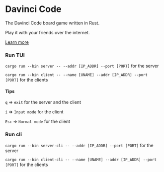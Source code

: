 # Davinci Code
The Davinci Code board game written in Rust.

Play it with your friends over the internet.

[Learn more](https://www.ultraboardgames.com/davinci-code/game-rules.php)

### Run TUI
`cargo run --bin server -- --addr [IP_ADDR] --port [PORT]` for the server

`cargo run --bin client -- --name [UNAME] --addr [IP_ADDR] --port [PORT]` for the clients

#### Tips
`q` => `exit` for the server and the client

`i` => `Input mode` for the client

`Esc` => `Normal mode` for the client

### Run cli
`cargo run --bin server-cli -- --addr [IP_ADDR] --port [PORT]` for the server

`cargo run --bin client-cli -- --name [UNAME] --addr [IP_ADDR] --port [PORT]` for the clients
